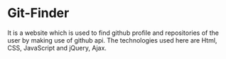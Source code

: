 # Git-Finder
It is a website which is used to find github profile and repositories of the user by making use of github api. The technologies used here are Html, CSS, JavaScript and jQuery, Ajax.
